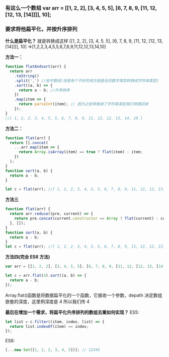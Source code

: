 ### 有这么一个数组 var arr = [[1, 2, 2], [3, 4, 5, 5], [6, 7, 8, 9, [11, 12, [12, 13, [14]]]], 10];

### 要求将他扁平化，并按升序排列

**什么是扁平化？**
就是转换成这样
[[1, 2, 2], [3, 4, 5, 5], [6, 7, 8, 9, [11, 12, [12, 13, [14]]]], 10] =>[1,2,2,3,4,5,5,6,7,8,9,11,12,12,13,14,10]

**方法一：**

```js
function flatAndsort(arr) {
  return arr
    .toString()
    .split(',') //拍平数组(但是有个不好的地方就是会将数字类型转换成字符串类型)
    .sort((a, b) => {
      return a - b; //升序排序
    })
    .map(item => {
      return parseInt(item); // 因为之前转换成了字符串类型我们转换回来
    });
}
//[ 1, 2, 2, 3, 4, 5, 5, 6, 7, 8, 9, 11, 12, 12, 13, 14, 10 ]
```

**方法二：**

```js
function flat(arr) {
  return [].concat(
    ...arr.map(item => {
      return Array.isArray(item) == true ? flat(item) : item;
    })
  );
}
function sort(a, b) {
  return a - b;
}

let c = flat(arr); //[ 1, 2, 2, 3, 4, 5, 5, 6, 7, 8, 9, 11, 12, 12, 13, 14, 10 ]
```

**方法三**

```js
function flat(arr) {
  return arr.reduce((pre, current) => {
    return pre.concat(current.constructor == Array ? flat(current) : current);
  }, []);
}
function sort(a, b) {
  return a - b;
}
let c = flat(arr); //[ 1, 2, 2, 3, 4, 5, 5, 6, 7, 8, 9, 11, 12, 12, 13, 14, 10 ]
```

**方法四(完全 ES6 方法)**

```js
var arr = [[1, 2, 2], [3, 4, 5, 5], [6, 7, 8, 9, [11, 12, [12, 13, [14]]]], 10];

let c = arr.flat(4).sort((a, b) => {
  return a - b;
});
```

Array.flat()函数是将数据扁平化的一个函数，它接收一个参数，depath 决定数组嵌套的深度，这里例深度是 4 所以我们传 4

**最后在增加一个需求，将扁平化升序排列的数组去重如何实现？**
ES5:

```js
let list = c.filter((item, index, list) => {
  return list.indexOf(item) == index;
});
```

ES6:

```js
[...new Set([1, 2, 2, 3, 4, 5])]; // 12345
```
